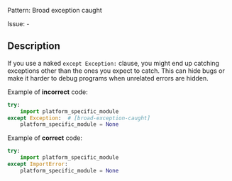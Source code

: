 Pattern: Broad exception caught

Issue: -

## Description

If you use a naked `except Exception:` clause, you might end up catching exceptions other than the ones you expect to catch. This can hide bugs or make it harder to debug programs when unrelated errors are hidden.

Example of **incorrect** code:

```python
try:
    import platform_specific_module
except Exception:  # [broad-exception-caught]
    platform_specific_module = None
```

Example of **correct** code:

```python
try:
    import platform_specific_module
except ImportError:
    platform_specific_module = None
```